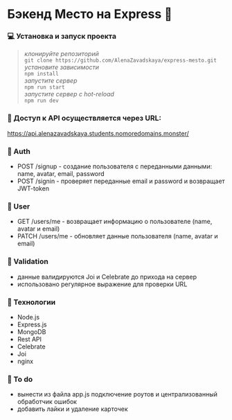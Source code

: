 # Бэкенд Место на Express :small_blue_diamond:

### :computer: Установка и запуск проекта
>*клонируйте репозиторий*<br/>
> `git clone https://github.com/AlenaZavadskaya/express-mesto.git`<br/>
>*установите зависимости*<br/>
> `npm install`<br/>
>*запустите сервер*<br/>
> `npm run start`<br/>
>*запустите сервер с hot-reload*<br/>
> `npm run dev`

### :link: Доступ к API осуществляется через URL: 
https://api.alenazavadskaya.students.nomoredomains.monster/

### :key: Auth
- POST /signup - создание пользователя с переданными данными: name, avatar, email, password
- POST /signin - проверяет переданные email и password и возвращает JWT-token

### :man: User
- GET /users/me - возвращает информацию о пользователе (name, avatar и email)
- PATCH /users/me - обновляет данные пользователя (name, avatar и email)

### :closed_lock_with_key: Validation
- данные валидируются Joi и Celebrate до прихода на сервер
- использовано регулярное выражение для проверки URL

### :rocket: Технологии
- Node.js 
- Express.js 
- MongoDB 
- Rest API
- Celebrate
- Joi
- nginx 

### :wrench: To do
- вынести из файла app.js подключение роутов и централизованный обработчик ошибок
- добавить лайки и удаление карточек